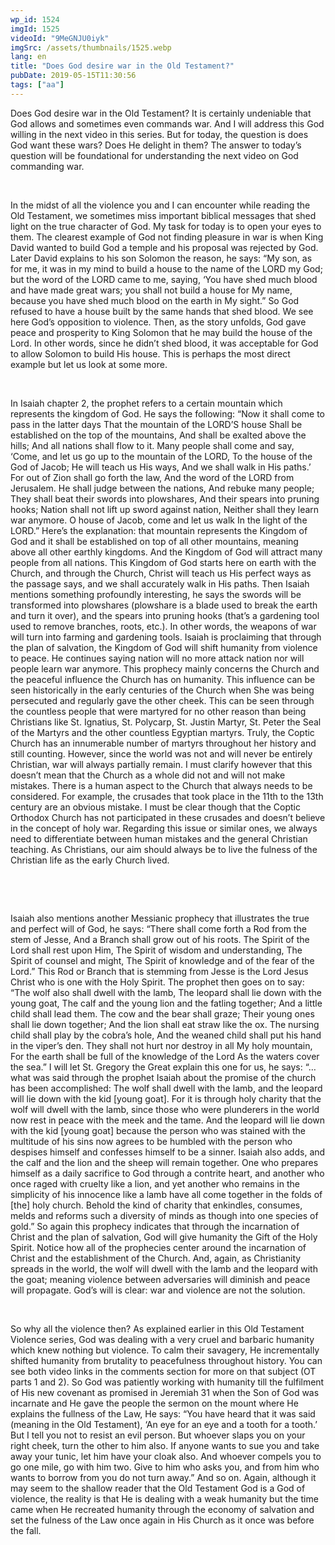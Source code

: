 ```yaml
---
wp_id: 1524
imgId: 1525
videoId: "9MeGNJU0iyk"
imgSrc: /assets/thumbnails/1525.webp
lang: en
title: "Does God desire war in the Old Testament?"
pubDate: 2019-05-15T11:30:56
tags: ["aa"]
---
```


<p>Does God desire war in the Old Testament? It is certainly undeniable that God allows and sometimes even commands war. And I will address this God willing in the next video in this series. But for today, the question is does God want these wars? Does He delight in them? The answer to today’s question will be foundational for understanding the next video on God commanding war.</p>
<p>&nbsp;</p>
<p>In the midst of all the violence you and I can encounter while reading the Old Testament, we sometimes miss important biblical messages that shed light on the true character of God. My task for today is to open your eyes to them. The clearest example of God not finding pleasure in war is when King David wanted to build God a temple and his proposal was rejected by God. Later David explains to his son Solomon the reason, he says: “My son, as for me, it was in my mind to build a house to the name of the LORD my God; but the word of the LORD came to me, saying, &#8216;You have shed much blood and have made great wars; you shall not build a house for My name, because you have shed much blood on the earth in My sight.” So God refused to have a house built by the same hands that shed blood. We see here God’s opposition to violence. Then, as the story unfolds, God gave peace and prosperity to King Solomon that he may build the house of the Lord. In other words, since he didn’t shed blood, it was acceptable for God to allow Solomon to build His house. This is perhaps the most direct example but let us look at some more.</p>
<p>&nbsp;</p>
<p>In Isaiah chapter 2, the prophet refers to a certain mountain which represents the kingdom of God. He says the following: “Now it shall come to pass in the latter days That the mountain of the LORD&#8217;S house Shall be established on the top of the mountains, And shall be exalted above the hills; And all nations shall flow to it. Many people shall come and say, ‘Come, and let us go up to the mountain of the LORD, To the house of the God of Jacob; He will teach us His ways, And we shall walk in His paths.’ For out of Zion shall go forth the law, And the word of the LORD from Jerusalem. He shall judge between the nations, And rebuke many people; They shall beat their swords into plowshares, And their spears into pruning hooks; Nation shall not lift up sword against nation, Neither shall they learn war anymore. O house of Jacob, come and let us walk In the light of the LORD.” Here’s the explanation: that mountain represents the Kingdom of God and it shall be established on top of all other mountains, meaning above all other earthly kingdoms. And the Kingdom of God will attract many people from all nations. This Kingdom of God starts here on earth with the Church, and through the Church, Christ will teach us His perfect ways as the passage says, and we shall accurately walk in His paths. Then Isaiah mentions something profoundly interesting, he says the swords will be transformed into plowshares (plowshare is a blade used to break the earth and turn it over), and the spears into pruning hooks (that’s a gardening tool used to remove branches, roots, etc.). In other words, the weapons of war will turn into farming and gardening tools. Isaiah is proclaiming that through the plan of salvation, the Kingdom of God will shift human­ity from violence to peace. He continues saying nation will no more attack nation nor will people learn war anymore. This prophecy mainly concerns the Church and the peaceful influence the Church has on humanity. This influence can be seen historically in the early centuries of the Church when She was being persecuted and regularly gave the other cheek. This can be seen through the countless people that were martyred for no other reason than being Christians like St. Ignatius, St. Polycarp, St. Justin Martyr, St. Peter the Seal of the Martyrs and the other countless Egyptian martyrs. Truly, the Coptic Church has an innumerable number of martyrs throughout her history and still counting. However, since the world was not and will never be entirely Christian, war will always partially remain. I must clarify however that this doesn’t mean that the Church as a whole did not and will not make mistakes. There is a human aspect to the Church that always needs to be considered. For example, the crusades that took place in the 11th to the 13th century are an obvious mistake. I must be clear though that the Coptic Orthodox Church has not participated in these crusades and doesn’t believe in the concept of holy war. Regarding this issue or similar ones, we always need to differentiate between human mistakes and the general Christian teaching. As Christians, our aim should always be to live the fulness of the Christian life as the early Church lived.</p>
<p>&nbsp;</p>
<p>&nbsp;</p>
<p>Isaiah also mentions another Messianic prophecy that illustrates the true and perfect will of God, he says: “There shall come forth a Rod from the stem of Jesse, And a Branch shall grow out of his roots. The Spirit of the Lord shall rest upon Him, The Spirit of wisdom and understanding, The Spirit of coun­sel and might, The Spirit of knowledge and of the fear of the Lord.” This Rod or Branch that is stemming from Jesse is the Lord Jesus Christ who is one with the Holy Spirit. The prophet then goes on to say: “The wolf also shall dwell with the lamb, The leopard shall lie down with the young goat, The calf and the young lion and the fatling together; And a little child shall lead them. The cow and the bear shall graze; Their young ones shall lie down together; And the lion shall eat straw like the ox. The nurs­ing child shall play by the cobra’s hole, And the weaned child shall put his hand in the viper’s den. They shall not hurt nor destroy in all My holy mountain, For the earth shall be full of the knowledge of the Lord As the waters cover the sea.” I will let St. Gregory the Great explain this one for us, he says: “… what was said through the prophet Isaiah about the promise of the church has been accomplished: The wolf shall dwell with the lamb, and the leopard will lie down with the kid [young goat]. For it is through holy charity that the wolf will dwell with the lamb, since those who were plunderers in the world now rest in peace with the meek and the tame. And the leopard will lie down with the kid [young goat] because the person who was stained with the multitude of his sins now agrees to be humbled with the person who despises himself and confesses himself to be a sinner. Isaiah also adds, and the calf and the lion and the sheep will remain together. One who prepares himself as a daily sacrifice to God through a contrite heart, and another who once raged with cruelty like a lion, and yet another who remains in the simplicity of his innocence like a lamb have all come together in the folds of [the] holy church. Behold the kind of charity that enkindles, consumes, melds and reforms such a diversity of minds as though into one species of gold.” So again this prophecy indicates that through the incarnation of Christ and the plan of salvation, God will give humanity the Gift of the Holy Spirit. Notice how all of the prophecies center around the incarnation of Christ and the establishment of the Church. And, again, as Christianity spreads in the world, the wolf will dwell with the lamb and the leopard with the goat; mean­ing violence between adversaries will diminish and peace will propagate. God’s will is clear: war and violence are not the solution.</p>
<p>&nbsp;</p>
<p>So why all the violence then? As explained earlier in this Old Testament Violence series, God was dealing with a very cruel and barbaric humanity which knew nothing but violence. To calm their savagery, He incrementally shifted humanity from brutality to peacefulness throughout history. You can see both video links in the comments section for more on that subject (OT parts 1 and 2). So God was patiently working with humanity till the fulfilment of His new covenant as promised in Jeremiah 31 when the Son of God was incarnate and He gave the people the sermon on the mount where He explains the fullness of the Law, He says: “You have heard that it was said (meaning in the Old Testament), &#8216;An eye for an eye and a tooth for a tooth.&#8217; But I tell you not to resist an evil person. But whoever slaps you on your right cheek, turn the other to him also. If anyone wants to sue you and take away your tunic, let him have your cloak also. And whoever compels you to go one mile, go with him two. Give to him who asks you, and from him who wants to borrow from you do not turn away.” And so on. Again, although it may seem to the shallow reader that the Old Testament God is a God of violence, the reality is that He is dealing with a weak humanity but the time came when He recreated humanity through the economy of salvation and set the fulness of the Law once again in His Church as it once was before the fall.</p>
